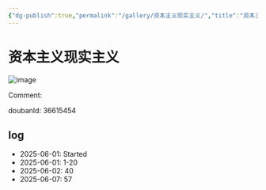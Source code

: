 ```yaml
---
{"dg-publish":true,"permalink":"/gallery/资本主义现实主义/","title":"资本主义现实主义","created":"2025-06-07T18:12:42.533+08:00"}
---
```



# 资本主义现实主义

![image](https://hiraeth-picbed.oss-cn-beijing.aliyuncs.com/s34765748.webp)

Comment: 



doubanId: 36615454

## log

- 2025-06-01: Started
- 2025-06-01: 1-20
- 2025-06-02: 40
- 2025-06-07: 57

